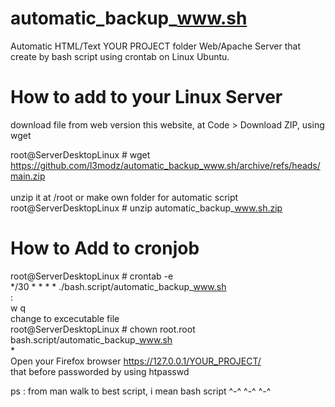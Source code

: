 # automatic_backup_www.sh
Automatic HTML/Text YOUR PROJECT folder Web/Apache Server that create by bash script using crontab on Linux Ubuntu.
# How to add to your Linux Server
download file from web version this website, at Code > Download ZIP, using wget

root@ServerDesktopLinux # wget https://github.com/l3modz/automatic_backup_www.sh/archive/refs/heads/main.zip
<br /><br />unzip it at /root or make own folder for automatic script
<br />root@ServerDesktopLinux # unzip automatic_backup_www.sh.zip

# How to Add to cronjob
root@ServerDesktopLinux # crontab -e
<br />*/30 * * * * ./bash.script/automatic_backup_www.sh
<br />: 
<br />w q
<br />change to excecutable file<br />root@ServerDesktopLinux # chown root.root bash.script/automatic_backup_www.sh<br />
*<br />
Open your Firefox browser https://127.0.0.1/YOUR_PROJECT/
<br />that before passworded by using htpasswd<br />

ps : from man walk to best script, i mean bash script ^-^ ^-^ ^-^
